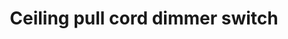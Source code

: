 ---
date_added: 2023-09-21
model: SM325
vendor: Samotech
title: Ceiling pull cord dimmer switch
category: dimmer
supports: brightness
zigbeemodel: ['SM325-ZG']
compatible: [z2m, zha]
mlink: https://www.samotech.co.uk/products/zigbee-dimmer-switch-hue-compatible/
link: 
link3: 
---